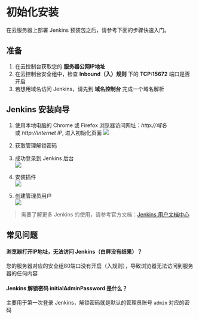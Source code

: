 # 初始化安装

在云服务器上部署 Jenkins 预装包之后，请参考下面的步骤快速入门。

## 准备

1. 在云控制台获取您的 **服务器公网IP地址** 
2. 在云控制台安全组中，检查 **Inbound（入）规则** 下的 **TCP:15672** 端口是否开启
3. 若想用域名访问 Jenkins，请先到 **域名控制台** 完成一个域名解析

## Jenkins 安装向导

1. 使用本地电脑的 Chrome 或 Firefox 浏览器访问网址：*http://域名* 或 *http://Internet IP*, 进入初始化页面
   ![](https://libs.websoft9.com/Websoft9/DocsPicture/en/jenkins/jenkins-installstart-websoft9.png)

2. 获取管理解锁密码

3. 成功登录到 Jenkins 后台  
   ![](https://libs.websoft9.com/Websoft9/DocsPicture/en/jenkins/jenkins-installcustomer-websoft9.png)

3. 安装插件  
   ![](http://libs.websoft9.com/Websoft9/DocsPicture/en/jenkins/jenkins-installing-websoft9.png)

3. 创建管理员用户  
   ![](https://libs.websoft9.com/Websoft9/DocsPicture/en/jenkins/jenkins-installusers-websoft9.png)

> 需要了解更多 Jenkins 的使用，请参考官方文档：[Jenkins 用户文档中心](https://www.jenkins.io/zh/doc/)

## 常见问题

#### 浏览器打开IP地址，无法访问 Jenkins（白屏没有结果）？

您的服务器对应的安全组80端口没有开启（入规则），导致浏览器无法访问到服务器的任何内容

#### Jenkins 解锁密码 initialAdminPassword 是什么？

主要用于第一次登录 Jenkins，解锁密码就是默认的管理员账号 `admin` 对应的密码